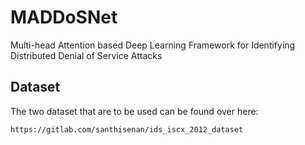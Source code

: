 # MADDoSNet
Multi-head Attention based Deep Learning Framework for Identifying Distributed Denial of Service Attacks

## Dataset
The two dataset that are to be used can be found over here:
```
https://gitlab.com/santhisenan/ids_iscx_2012_dataset
```
